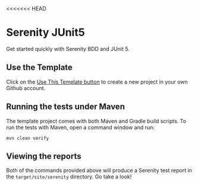 <<<<<<< HEAD
# Serenity JUnit5 

Get started quickly with Serenity BDD and JUnit 5. 

## Use the Template

Click on the [Use This Template button](https://github.com/serenity-bdd/serenity-junit-starter/generate) to create a new project in your own Github account. 


## Running the tests under Maven

The template project comes with both Maven and Gradle build scripts. To run the tests with Maven, open a command window and run:

    mvn clean verify

## Viewing the reports

Both of the commands provided above will produce a Serenity test report in the `target/site/serenity` directory. Go take a look!

